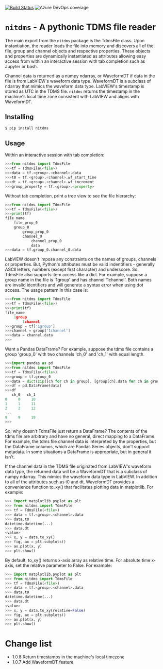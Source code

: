 [![Build Status](https://dev.azure.com/l-johnston/nitdms/_apis/build/status/l-johnston.nitdms?branchName=master)](https://dev.azure.com/l-johnston/nitdms/_build/latest?definitionId=2&branchName=master) ![Azure DevOps coverage](https://img.shields.io/azure-devops/coverage/l-johnston/nitdms/2)
# `nitdms` - A pythonic TDMS file reader

The main export from the `nitdms` package is the TdmsFile class. Upon instantiation,
the reader loads the file into memory and discovers all of the file, group and channel
objects and respective properties. These objects and properties are dynamically 
instantiated as attributes allowing easy access from within an interactive session
with tab completion such as Jupyter or bash.

Channel data is returned as a numpy ndarray, or WaveformDT if data in the file is from
LabVIEW's waveform data type. WaveformDT is a subclass of ndarray that mimics
the waveform data type.
LabVIEW's timestamp is stored as UTC in the TDMS file. `nitdms` returns the timestamp
in the machine's local time zone consistent with LabVIEW and aligns with WaveformDT.

## Installing
```bash
$ pip install nitdms
```

## Usage
Within an interactive session with tab completion:
```python
>>>from nitdms import TdmsFile
>>>tf = TdmsFile(<file>)
>>>data = tf.<group>.<channel>.data
>>>t0 = tf.<group>.<channel>.wf_start_time
>>>dt = tf.<group>.<channel>.wf_increment
>>>group_property = tf.<group>.<property>
```

Without tab completion, print a tree view to see the file hierarchy:
```python
>>>from nitdms import TdmsFile
>>>tf = TdmsFile(<file>)
>>>print(tf)
file_name
    file_prop_0
    group_0
        group_prop_0
        channel_0
            channel_prop_0
            data
>>>data = tf.group_0.channel_0.data
```

LabVIEW doesn't impose any constraints on the names of groups, channels
or properties. But, Python's attributes must be valid indentifiers - generally
ASCII letters, numbers (except first character) and underscore. So, TdmsFile also
supports item access like a dict. For example, suppose a group name in the file
is '1group' and has channel '1channel'. Both names are invalid identifiers and
will generate a syntax error when using dot access.
The usage pattern in this case is:
```python
>>>from nitdms import TdmsFile
>>>tf = TdmsFile(<file>)
>>>print(tf)
file_name
    1group
        1channel
>>>group = tf['1group']
>>>channel = group['1channel']
>>>data = channel.data
>>>
```

Want a Pandas DataFrame? For example, suppose the tdms file contains a group 'group_0'
with two channels 'ch_0' and 'ch_1' with equal length.
```python
>>>import pandas as pd
>>>from nitdms import TdmsFile
>>>tf = TdmsFile(<file>)
>>>group = tf.group_0
>>>data = dict(zip([ch for ch in group], [group[ch].data for ch in group]))
>>>df = pd.DataFrame(data)
>>>df
   ch_0   ch_1
0     0     10
1     1     11
2     2     12
...
9     9     19
>>>
```

So, why doesn't TdmsFile just return a DataFrame? The contents of the tdms file are
arbitrary and have no general, direct mapping to a DataFrame. For example, the
tdms file channel data is interpreted by the properties, but the DataFrame columns,
which are Pandas Series objects, don't support metadata. In some situations a DataFrame
is appropriate, but in general it isn't.

If the channel data in the TDMS file originated from LabVIEW's waveform data type,
the returned data will be a WaveformDT that is a subclass of numpy ndarray. This
mimics the waveform data type in LabVIEW. In addition to all of the attributes
such as t0 and dt, WaveformDT provides a convenience function to_xy() that
facilitates plotting data in matplotlib. For example:

```python
>>> import matplotlib.pyplot as plt
>>> from nitdms import TdmsFile
>>> tf = TdmsFile(<file>)
>>> data = tf.<group>.<channel>.data
>>> data.t0
datetime.datetime(...)
>>> data.dt
<value>
>>> x, y = data.to_xy()
>>> fig, ax = plt.subplots()
>>> ax.plot(x, y)
>>> plt.show()
```

By default, to_xy() returns x-axis array as relative time. For absolute time x-axis,
set the relative parameter to False. For example:

```python
>>> import matplotlib.pyplot as plt
>>> from nitdms import TdmsFile
>>> tf = TdmsFile(<file>)
>>> data = tf.<group>.<channel>.data
>>> data.t0
datetime.datetime(...)
>>> data.dt
<value>
>>> x, y = data.to_xy(relative=False)
>>> fig, ax = plt.subplots()
>>> ax.plot(x, y)
>>> plt.show()
```

# Change list
- 1.0.8 Return timestamps in the machine's local timezone
- 1.0.7 Add WaveformDT feature